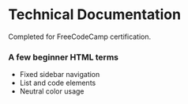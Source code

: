 # Technical Documentation 
Completed for FreeCodeCamp certification.

### A few beginner HTML terms
* Fixed sidebar navigation
* List and code elements
* Neutral color usage


